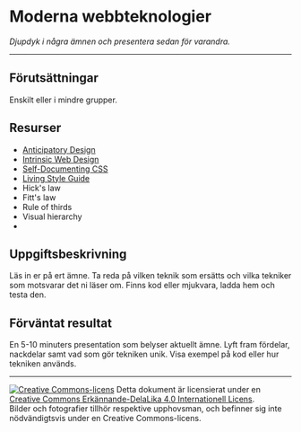 # Moderna webbteknologier       

_Djupdyk i några ämnen och presentera sedan för varandra._  

---    

## Förutsättningar    

Enskilt eller i mindre grupper. 

## Resurser

* [Anticipatory Design](https://www.webdesignerdepot.com/2018/09/streamlining-ux-with-anticipatory-design/)        
* [Intrinsic Web Design](https://www.webdesignerdepot.com/2018/05/a-simple-introduction-to-intrinsic-web-design/)        
* [Self-Documenting CSS](https://keithjgrant.com/posts/2017/06/self-documenting-css/)        
* [Living Style Guide](https://www.webdesignerdepot.com/2018/01/how-to-create-a-living-style-guide/)
* Hick's law
* Fitt's law
* Rule of thirds
* Visual hierarchy
* 

## Uppgiftsbeskrivning    

Läs in er på ert ämne. Ta reda på vilken teknik som ersätts och vilka tekniker som motsvarar det ni läser om. Finns kod eller mjukvara, ladda hem och testa den.         

## Förväntat resultat

En 5-10 minuters presentation som belyser aktuellt ämne. Lyft fram fördelar, nackdelar samt vad som gör tekniken unik. Visa exempel på kod eller hur tekniken används.         

---     

[![Creative Commons-licens](https://i.creativecommons.org/l/by-sa/4.0/80x15.png)](http://creativecommons.org/licenses/by-sa/4.0/) Detta dokument är licensierat under en [Creative Commons Erkännande-DelaLika 4.0 Internationell Licens](http://creativecommons.org/licenses/by-sa/4.0/).    
Bilder och fotografier tillhör respektive upphovsman, och befinner sig inte nödvändigtsvis under en Creative Commons-licens.    
